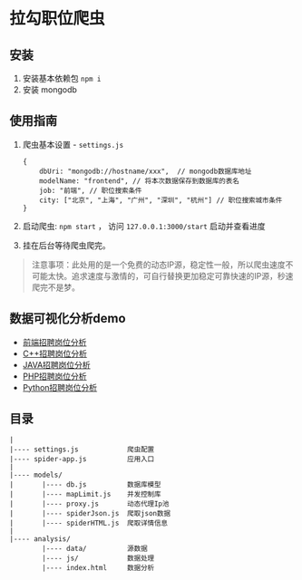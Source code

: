 # 拉勾职位爬虫

## 安装
1. 安装基本依赖包 `npm i`
2. 安装 mongodb

## 使用指南

1.  爬虫基本设置 - `settings.js`
    ```
	{
		dbUri: "mongodb://hostname/xxx",  // mongodb数据库地址
		modelName: "frontend", // 将本次数据保存到数据库的表名
		job: "前端", // 职位搜索条件
		city: ["北京", "上海", "广州", "深圳", "杭州"] // 职位搜索城市条件
	}
    ```

2. 启动爬虫: `npm start` ， 访问 `127.0.0.1:3000/start` 启动并查看进度
3. 挂在后台等待爬虫爬完。

> 注意事项：此处用的是一个免费的动态IP源，稳定性一般，所以爬虫速度不可能太快。追求速度与激情的，可自行替换更加稳定可靠快速的IP源，秒速爬完不是梦。

## 数据可视化分析demo
- [前端招聘岗位分析](http://weiyu-chen.github.io/data-analysis/frontend.html)
- [C++招聘岗位分析](http://weiyu-chen.github.io/data-analysis/cpp.html)
- [JAVA招聘岗位分析](http://weiyu-chen.github.io/data-analysis/java.html)
- [PHP招聘岗位分析](http://weiyu-chen.github.io/data-analysis/php.html)
- [Python招聘岗位分析](http://weiyu-chen.github.io/data-analysis/python.html)


## 目录
```
|
|---- settings.js        	 爬虫配置
|---- spider-app.js  		 应用入口
|
|---- models/
|       |---- db.js  		 数据库模型
|		|---- mapLimit.js    并发控制库
|		|---- proxy.js 	     动态代理Ip池
|		|---- spiderJson.js  爬取json数据
|		|---- spiderHTML.js  爬取详情信息
|		
|---- analysis/
		|---- data/  		 源数据
		|---- js/ 		     数据处理
		|---- index.html 	 数据分析
```


